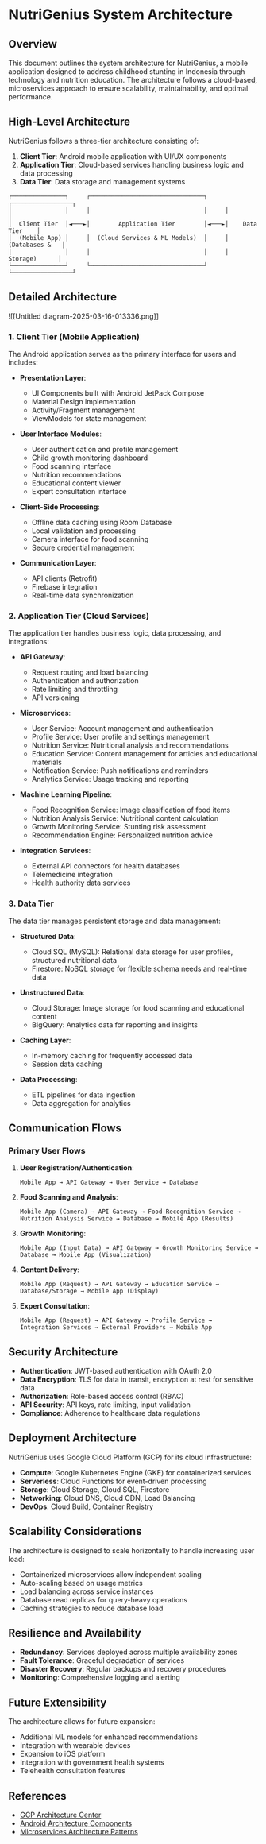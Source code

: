# NutriGenius System Architecture

## Overview

This document outlines the system architecture for NutriGenius, a mobile application designed to address childhood stunting in Indonesia through technology and nutrition education. The architecture follows a cloud-based, microservices approach to ensure scalability, maintainability, and optimal performance.

## High-Level Architecture

NutriGenius follows a three-tier architecture consisting of:

1. **Client Tier**: Android mobile application with UI/UX components
2. **Application Tier**: Cloud-based services handling business logic and data processing
3. **Data Tier**: Data storage and management systems

```
┌───────────────┐     ┌────────────────────────────────┐     ┌─────────────────┐
│               │     │                                │     │                 │
│  Client Tier  │◄───►│        Application Tier        │◄───►│    Data Tier    │
│  (Mobile App) │     │  (Cloud Services & ML Models)  │     │  (Databases &   │
│               │     │                                │     │   Storage)      │
└───────────────┘     └────────────────────────────────┘     └─────────────────┘
```

## Detailed Architecture

![[Untitled diagram-2025-03-16-013336.png]]

### 1. Client Tier (Mobile Application)

The Android application serves as the primary interface for users and includes:

- **Presentation Layer**:
  - UI Components built with Android JetPack Compose
  - Material Design implementation
  - Activity/Fragment management
  - ViewModels for state management

- **User Interface Modules**:
  - User authentication and profile management
  - Child growth monitoring dashboard
  - Food scanning interface
  - Nutrition recommendations
  - Educational content viewer
  - Expert consultation interface

- **Client-Side Processing**:
  - Offline data caching using Room Database
  - Local validation and processing
  - Camera interface for food scanning
  - Secure credential management

- **Communication Layer**:
  - API clients (Retrofit)
  - Firebase integration
  - Real-time data synchronization

### 2. Application Tier (Cloud Services)

The application tier handles business logic, data processing, and integrations:

- **API Gateway**:
  - Request routing and load balancing
  - Authentication and authorization
  - Rate limiting and throttling
  - API versioning

- **Microservices**:
  - User Service: Account management and authentication
  - Profile Service: User profile and settings management
  - Nutrition Service: Nutritional analysis and recommendations
  - Education Service: Content management for articles and educational materials
  - Notification Service: Push notifications and reminders
  - Analytics Service: Usage tracking and reporting

- **Machine Learning Pipeline**:
  - Food Recognition Service: Image classification of food items
  - Nutrition Analysis Service: Nutritional content calculation
  - Growth Monitoring Service: Stunting risk assessment
  - Recommendation Engine: Personalized nutrition advice

- **Integration Services**:
  - External API connectors for health databases
  - Telemedicine integration
  - Health authority data services

### 3. Data Tier

The data tier manages persistent storage and data management:

- **Structured Data**:
  - Cloud SQL (MySQL): Relational data storage for user profiles, structured nutritional data
  - Firestore: NoSQL storage for flexible schema needs and real-time data

- **Unstructured Data**:
  - Cloud Storage: Image storage for food scanning and educational content
  - BigQuery: Analytics data for reporting and insights

- **Caching Layer**:
  - In-memory caching for frequently accessed data
  - Session data caching

- **Data Processing**:
  - ETL pipelines for data ingestion
  - Data aggregation for analytics

## Communication Flows

### Primary User Flows

1. **User Registration/Authentication**:
   ```
   Mobile App → API Gateway → User Service → Database
   ```

2. **Food Scanning and Analysis**:
   ```
   Mobile App (Camera) → API Gateway → Food Recognition Service → 
   Nutrition Analysis Service → Database → Mobile App (Results)
   ```

3. **Growth Monitoring**:
   ```
   Mobile App (Input Data) → API Gateway → Growth Monitoring Service → 
   Database → Mobile App (Visualization)
   ```

4. **Content Delivery**:
   ```
   Mobile App (Request) → API Gateway → Education Service → 
   Database/Storage → Mobile App (Display)
   ```

5. **Expert Consultation**:
   ```
   Mobile App (Request) → API Gateway → Profile Service → 
   Integration Services → External Providers → Mobile App
   ```

## Security Architecture

- **Authentication**: JWT-based authentication with OAuth 2.0
- **Data Encryption**: TLS for data in transit, encryption at rest for sensitive data
- **Authorization**: Role-based access control (RBAC)
- **API Security**: API keys, rate limiting, input validation
- **Compliance**: Adherence to healthcare data regulations

## Deployment Architecture

NutriGenius uses Google Cloud Platform (GCP) for its cloud infrastructure:

- **Compute**: Google Kubernetes Engine (GKE) for containerized services
- **Serverless**: Cloud Functions for event-driven processing
- **Storage**: Cloud Storage, Cloud SQL, Firestore
- **Networking**: Cloud DNS, Cloud CDN, Load Balancing
- **DevOps**: Cloud Build, Container Registry

## Scalability Considerations

The architecture is designed to scale horizontally to handle increasing user load:

- Containerized microservices allow independent scaling
- Auto-scaling based on usage metrics
- Load balancing across service instances
- Database read replicas for query-heavy operations
- Caching strategies to reduce database load

## Resilience and Availability

- **Redundancy**: Services deployed across multiple availability zones
- **Fault Tolerance**: Graceful degradation of services
- **Disaster Recovery**: Regular backups and recovery procedures
- **Monitoring**: Comprehensive logging and alerting

## Future Extensibility

The architecture allows for future expansion:

- Additional ML models for enhanced recommendations
- Integration with wearable devices
- Expansion to iOS platform
- Integration with government health systems
- Telehealth consultation features

## References

- [GCP Architecture Center](https://cloud.google.com/architecture)
- [Android Architecture Components](https://developer.android.com/topic/architecture)
- [Microservices Architecture Patterns](https://microservices.io/patterns/index.html)
